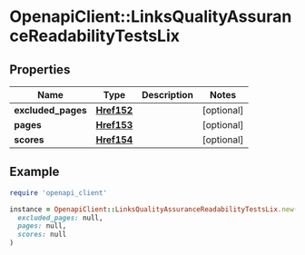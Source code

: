 # OpenapiClient::LinksQualityAssuranceReadabilityTestsLix

## Properties

| Name | Type | Description | Notes |
| ---- | ---- | ----------- | ----- |
| **excluded_pages** | [**Href152**](Href152.md) |  | [optional] |
| **pages** | [**Href153**](Href153.md) |  | [optional] |
| **scores** | [**Href154**](Href154.md) |  | [optional] |

## Example

```ruby
require 'openapi_client'

instance = OpenapiClient::LinksQualityAssuranceReadabilityTestsLix.new(
  excluded_pages: null,
  pages: null,
  scores: null
)
```


